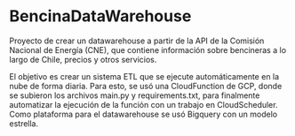 # BencinaDataWarehouse
Proyecto de crear un datawarehouse a partir de la API de la Comisión Nacional de Energía (CNE), 
que contiene información sobre bencineras a lo largo de Chile, precios y otros servicios.

El objetivo es crear un sistema ETL que se ejecute automáticamente en la nube de forma diaria.
Para esto, se usó una CloudFunction de GCP, donde se subieron los archivos main.py y requirements.txt, 
para finalmente automatizar la ejecución de la función con un trabajo en CloudScheduler.
Como plataforma para el datawarehouse se usó Bigquery con un modelo estrella.
